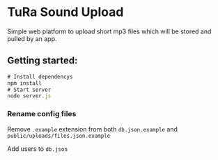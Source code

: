 # TuRa Sound Upload

Simple web platform to upload short mp3 files which will be stored and pulled by an app.

## Getting started:
 
```javascript
# Install dependencys
npm install
# Start server
node server.js
```

### Rename config files
Remove `.example` extension from both `db.json.example` and `public/uploads/files.json.example`

Add users to `db.json`
